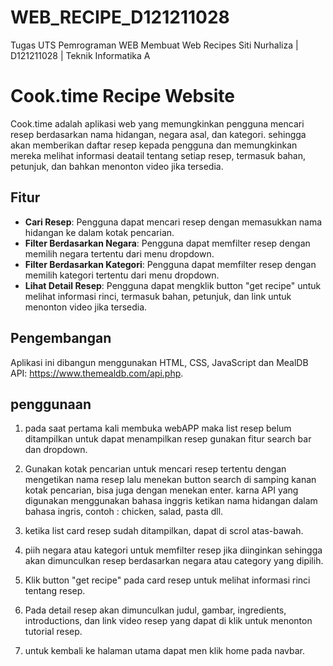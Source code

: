# WEB_RECIPE_D121211028

Tugas UTS Pemrograman WEB
Membuat Web Recipes 
Siti Nurhaliza | D121211028 | Teknik Informatika A


# Cook.time Recipe Website

Cook.time adalah aplikasi web yang memungkinkan pengguna mencari resep berdasarkan nama hidangan, negara asal, dan kategori. sehingga akan memberikan daftar resep kepada pengguna dan memungkinkan mereka melihat informasi deatail tentang setiap resep, termasuk bahan, petunjuk, dan bahkan menonton video jika tersedia.

## Fitur

- **Cari Resep**: Pengguna dapat mencari resep dengan memasukkan nama hidangan ke dalam kotak pencarian.
- **Filter Berdasarkan Negara**: Pengguna dapat memfilter resep dengan memilih negara tertentu dari menu dropdown.
- **Filter Berdasarkan Kategori**: Pengguna dapat memfilter resep dengan memilih kategori tertentu dari menu dropdown.
- **Lihat Detail Resep**: Pengguna dapat mengklik button "get recipe" untuk melihat informasi rinci, termasuk bahan, petunjuk, dan link untuk menonton video jika tersedia.

## Pengembangan

Aplikasi ini dibangun menggunakan HTML, CSS,  JavaScript dan MealDB API: https://www.themealdb.com/api.php.


##  penggunaan

1. pada saat pertama kali membuka webAPP maka list resep belum ditampilkan untuk dapat menampilkan resep gunakan fitur search bar dan dropdown.

2. Gunakan kotak pencarian untuk mencari resep tertentu dengan mengetikan nama resep lalu menekan button search di samping kanan kotak pencarian, bisa juga dengan menekan enter. karna API yang digunakan menggunakan bahasa inggris ketikan nama hidangan dalam bahasa ingris, contoh : chicken, salad, pasta dll.

3. ketika list card resep sudah ditampilkan, dapat di scrol atas-bawah.
 
4. piih negara atau kategori untuk memfilter resep jika diinginkan sehingga akan dimunculkan resep berdasarkan negara atau category yang dipilih.

5. Klik button "get recipe" pada  card resep untuk melihat informasi rinci tentang resep.

6. Pada detail resep akan dimunculkan judul, gambar, ingredients, introductions, dan link video resep yang dapat di klik untuk menonton tutorial resep.

7. untuk kembali ke halaman utama dapat men klik  home pada navbar.
